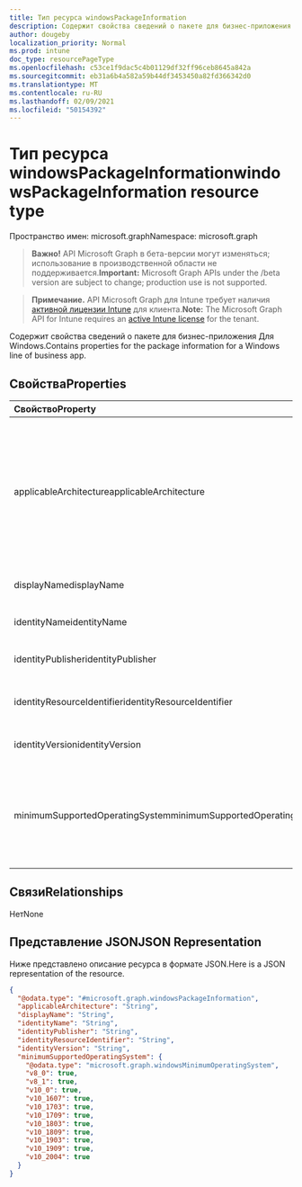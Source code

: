 ```yaml
---
title: Тип ресурса windowsPackageInformation
description: Содержит свойства сведений о пакете для бизнес-приложения Для Windows.
author: dougeby
localization_priority: Normal
ms.prod: intune
doc_type: resourcePageType
ms.openlocfilehash: c53ce1f9dac5c4b01129df32ff96ceb8645a842a
ms.sourcegitcommit: eb31a6b4a582a59b44df3453450a82fd366342d0
ms.translationtype: MT
ms.contentlocale: ru-RU
ms.lasthandoff: 02/09/2021
ms.locfileid: "50154392"
---
```

# <a name="windowspackageinformation-resource-type"></a><span data-ttu-id="c18bd-103">Тип ресурса windowsPackageInformation</span><span class="sxs-lookup"><span data-stu-id="c18bd-103">windowsPackageInformation resource type</span></span>

<span data-ttu-id="c18bd-104">Пространство имен: microsoft.graph</span><span class="sxs-lookup"><span data-stu-id="c18bd-104">Namespace: microsoft.graph</span></span>

> <span data-ttu-id="c18bd-105">**Важно!** API Microsoft Graph в бета-версии могут изменяться; использование в производственной области не поддерживается.</span><span class="sxs-lookup"><span data-stu-id="c18bd-105">**Important:** Microsoft Graph APIs under the /beta version are subject to change; production use is not supported.</span></span>

> <span data-ttu-id="c18bd-106">**Примечание.** API Microsoft Graph для Intune требует наличия [активной лицензии Intune](https://go.microsoft.com/fwlink/?linkid=839381) для клиента.</span><span class="sxs-lookup"><span data-stu-id="c18bd-106">**Note:** The Microsoft Graph API for Intune requires an [active Intune license](https://go.microsoft.com/fwlink/?linkid=839381) for the tenant.</span></span>

<span data-ttu-id="c18bd-107">Содержит свойства сведений о пакете для бизнес-приложения Для Windows.</span><span class="sxs-lookup"><span data-stu-id="c18bd-107">Contains properties for the package information for a Windows line of business app.</span></span>

## <a name="properties"></a><span data-ttu-id="c18bd-108">Свойства</span><span class="sxs-lookup"><span data-stu-id="c18bd-108">Properties</span></span>
|<span data-ttu-id="c18bd-109">Свойство</span><span class="sxs-lookup"><span data-stu-id="c18bd-109">Property</span></span>|<span data-ttu-id="c18bd-110">Тип</span><span class="sxs-lookup"><span data-stu-id="c18bd-110">Type</span></span>|<span data-ttu-id="c18bd-111">Описание</span><span class="sxs-lookup"><span data-stu-id="c18bd-111">Description</span></span>|
|:---|:---|:---|
|<span data-ttu-id="c18bd-112">applicableArchitecture</span><span class="sxs-lookup"><span data-stu-id="c18bd-112">applicableArchitecture</span></span>|[<span data-ttu-id="c18bd-113">windowsArchitecture</span><span class="sxs-lookup"><span data-stu-id="c18bd-113">windowsArchitecture</span></span>](../resources/intune-apps-windowsarchitecture.md)|<span data-ttu-id="c18bd-114">Архитектура Windows, для которой может работать это приложение.</span><span class="sxs-lookup"><span data-stu-id="c18bd-114">The Windows architecture for which this app can run on.</span></span> <span data-ttu-id="c18bd-115">Возможные значения: `none`, `x86`, `x64`, `arm`, `neutral`, `arm64`.</span><span class="sxs-lookup"><span data-stu-id="c18bd-115">Possible values are: `none`, `x86`, `x64`, `arm`, `neutral`, `arm64`.</span></span>|
|<span data-ttu-id="c18bd-116">displayName</span><span class="sxs-lookup"><span data-stu-id="c18bd-116">displayName</span></span>|<span data-ttu-id="c18bd-117">String</span><span class="sxs-lookup"><span data-stu-id="c18bd-117">String</span></span>|<span data-ttu-id="c18bd-118">Отображаемая фамилия.</span><span class="sxs-lookup"><span data-stu-id="c18bd-118">The Display Name.</span></span>|
|<span data-ttu-id="c18bd-119">identityName</span><span class="sxs-lookup"><span data-stu-id="c18bd-119">identityName</span></span>|<span data-ttu-id="c18bd-120">String</span><span class="sxs-lookup"><span data-stu-id="c18bd-120">String</span></span>|<span data-ttu-id="c18bd-121">Имя удостоверения.</span><span class="sxs-lookup"><span data-stu-id="c18bd-121">The Identity Name.</span></span>|
|<span data-ttu-id="c18bd-122">identityPublisher</span><span class="sxs-lookup"><span data-stu-id="c18bd-122">identityPublisher</span></span>|<span data-ttu-id="c18bd-123">String</span><span class="sxs-lookup"><span data-stu-id="c18bd-123">String</span></span>|<span data-ttu-id="c18bd-124">Издатель удостоверений.</span><span class="sxs-lookup"><span data-stu-id="c18bd-124">The Identity Publisher.</span></span>|
|<span data-ttu-id="c18bd-125">identityResourceIdentifier</span><span class="sxs-lookup"><span data-stu-id="c18bd-125">identityResourceIdentifier</span></span>|<span data-ttu-id="c18bd-126">String</span><span class="sxs-lookup"><span data-stu-id="c18bd-126">String</span></span>|<span data-ttu-id="c18bd-127">Идентификатор ресурса Identity.</span><span class="sxs-lookup"><span data-stu-id="c18bd-127">The Identity Resource Identifier.</span></span>|
|<span data-ttu-id="c18bd-128">identityVersion</span><span class="sxs-lookup"><span data-stu-id="c18bd-128">identityVersion</span></span>|<span data-ttu-id="c18bd-129">String</span><span class="sxs-lookup"><span data-stu-id="c18bd-129">String</span></span>|<span data-ttu-id="c18bd-130">Версия удостоверения.</span><span class="sxs-lookup"><span data-stu-id="c18bd-130">The Identity Version.</span></span>|
|<span data-ttu-id="c18bd-131">minimumSupportedOperatingSystem</span><span class="sxs-lookup"><span data-stu-id="c18bd-131">minimumSupportedOperatingSystem</span></span>|[<span data-ttu-id="c18bd-132">windowsMinimumOperatingSystem</span><span class="sxs-lookup"><span data-stu-id="c18bd-132">windowsMinimumOperatingSystem</span></span>](../resources/intune-apps-windowsminimumoperatingsystem.md)|<span data-ttu-id="c18bd-133">Значение, которое представляет минимальную применимую версию операционной системы.</span><span class="sxs-lookup"><span data-stu-id="c18bd-133">The value for the minimum applicable operating system.</span></span>|

## <a name="relationships"></a><span data-ttu-id="c18bd-134">Связи</span><span class="sxs-lookup"><span data-stu-id="c18bd-134">Relationships</span></span>
<span data-ttu-id="c18bd-135">Нет</span><span class="sxs-lookup"><span data-stu-id="c18bd-135">None</span></span>

## <a name="json-representation"></a><span data-ttu-id="c18bd-136">Представление JSON</span><span class="sxs-lookup"><span data-stu-id="c18bd-136">JSON Representation</span></span>
<span data-ttu-id="c18bd-137">Ниже представлено описание ресурса в формате JSON.</span><span class="sxs-lookup"><span data-stu-id="c18bd-137">Here is a JSON representation of the resource.</span></span>
<!-- {
  "blockType": "resource",
  "@odata.type": "microsoft.graph.windowsPackageInformation"
}
-->
``` json
{
  "@odata.type": "#microsoft.graph.windowsPackageInformation",
  "applicableArchitecture": "String",
  "displayName": "String",
  "identityName": "String",
  "identityPublisher": "String",
  "identityResourceIdentifier": "String",
  "identityVersion": "String",
  "minimumSupportedOperatingSystem": {
    "@odata.type": "microsoft.graph.windowsMinimumOperatingSystem",
    "v8_0": true,
    "v8_1": true,
    "v10_0": true,
    "v10_1607": true,
    "v10_1703": true,
    "v10_1709": true,
    "v10_1803": true,
    "v10_1809": true,
    "v10_1903": true,
    "v10_1909": true,
    "v10_2004": true
  }
}
```




